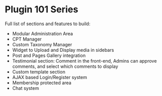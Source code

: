# Plugin 101 Series

Full list of sections and features to build:

* Modular Administration Area
* CPT Manager
* Custom Taxonomy Manager
* Widget to Upload and Display media in sidebars
* Post and Pages Gallery integration
* Testimonial section: Comment in the front-end, Admins can approve comments, and select which comments to display
* Custom template section
* AJAX based Login/Register system
* Membership protected area
* Chat system